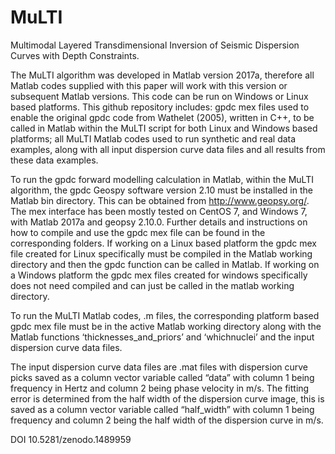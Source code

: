 # MuLTI
Multimodal Layered Transdimensional Inversion of Seismic Dispersion Curves with Depth Constraints.

The MuLTI algorithm was developed in Matlab version 2017a, therefore all Matlab codes supplied with this paper will work with this version or subsequent Matlab versions. This code can be run on Windows or Linux based platforms. This github repository includes: gpdc mex files used to enable the original gpdc code from Wathelet (2005), written in C++, to be called in Matlab within the MuLTI script for both Linux and Windows based platforms; all MuLTI Matlab codes used to run synthetic and real data examples, along with all input dispersion curve data files and all results from these data examples.

To run the gpdc forward modelling calculation in Matlab, within the MuLTI algorithm, the gpdc Geospy software version 2.10 must be installed in the Matlab bin directory. This can be obtained from http://www.geopsy.org/. The mex interface has been mostly tested on CentOS 7, and Windows 7, with Matlab 2017a and geopsy 2.10.0. Further details and instructions on how to compile and use the gpdc mex file can be found in the corresponding folders. If working on a Linux based platform the gpdc mex file created for Linux specifically must be compiled in the Matlab working directory and then the gpdc function can be called in Matlab. If working on a Windows platform the gpdc mex files created for windows specifically does not need compiled and can just be called in the matlab working directory. 

To run the MuLTI Matlab codes, .m files, the corresponding platform based gpdc mex file must be in the active Matlab working directory along with the Matlab functions ‘thicknesses_and_priors’ and ‘whichnuclei’ and the input dispersion curve data files.

The input dispersion curve data files are .mat files with dispersion curve picks saved as a column vector variable called “data” with column 1 being frequency in Hertz and column 2 being phase velocity in m/s. The fitting error is determined from the half width of the dispersion curve image, this is saved as a column vector variable called “half_width” with column 1 being frequency and column 2 being the half width of the dispersion curve in m/s.

DOI 10.5281/zenodo.1489959
